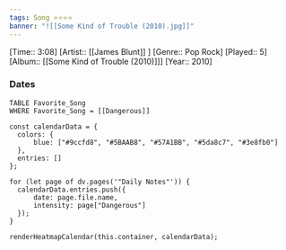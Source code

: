 ```yaml
---
tags: Song ⭐⭐⭐⭐ 
banner: "![[Some Kind of Trouble (2010).jpg]]"
---
```

[Time:: 3:08]
[Artist:: [[James Blunt]] ]
[Genre:: Pop Rock]
[Played:: 5]
[Album:: [[Some Kind of Trouble (2010)]]]
[Year:: 2010]
### Dates
````dataview
TABLE Favorite_Song
WHERE Favorite_Song = [[Dangerous]]
````

  ```dataviewjs
const calendarData = { 
	colors: { 
		blue: ["#9ccfd8", "#5BAAB8", "#57A1BB", "#5da8c7", "#3e8fb0"] 
	}, 
	entries: [] 
}; 

for (let page of dv.pages('"Daily Notes"')) { 
	calendarData.entries.push({ 
		date: page.file.name, 
		intensity: page["Dangerous"]
	}); 
} 

renderHeatmapCalendar(this.container, calendarData);
```
